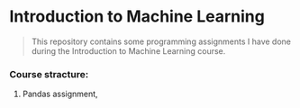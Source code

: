 # Introduction to Machine Learning 
> This repository contains some programming assignments I have done during the Introduction to Machine Learning course.
### Course stracture:
1. Pandas assignment,  
